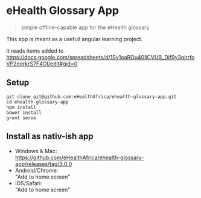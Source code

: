 eHealth Glossary App
====================

> simple offline-capable app for the eHealth glossary

This app is meant as a usefull angular learning project.

It reads items added to https://docs.google.com/spreadsheets/d/1Sy1oaROu40llCVUB_Dif9y3qjrrfoVP2eqrkrS7F4OI/edit#gid=0

## Setup

```
git clone git@github.com:eHealthAfrica/ehealth-glossary-app.git
cd ehealth-glossary-app
npm install
bower install
grunt serve
```

## Install as nativ-ish app

- Windows & Mac:  
  https://github.com/eHealthAfrica/ehealth-glossary-app/releases/tag/3.0.0
- Android/Chrome:  
  "Add to home screen"
- iOS/Safari:  
  "Add to home screen"
